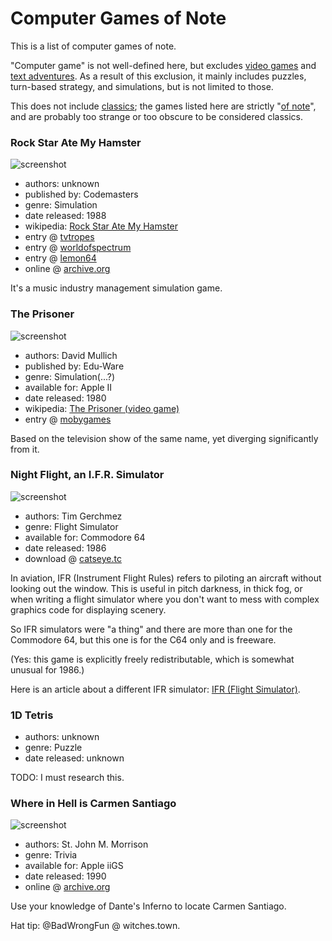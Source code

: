 Computer Games of Note
======================

This is a list of computer games of note.

"Computer game" is not well-defined here, but excludes
[video games](Video%20Games%20of%20Note.md) and
[text adventures](%20Text%20Adventures%20of%20Note.md).
As a result of this exclusion, it mainly includes puzzles,
turn-based strategy, and simulations, but is not limited to those.

This does not include [classics](Classic%20Computer%20Games.md); the games
listed here are strictly "[of note](A%20Note%20on%20Items%20of%20Note.md)",
and are probably too strange or too obscure to be considered classics.

### Rock Star Ate My Hamster

![screenshot](http://tacgr.emuunlim.com/downloads/gamescr/r/rockstaratemyhamster2.png)

*   authors: unknown
*   published by: Codemasters
*   genre: Simulation
*   date released: 1988
*   wikipedia: [Rock Star Ate My Hamster](https://en.wikipedia.org/wiki/Rock_Star_Ate_My_Hamster)
*   entry @ [tvtropes](http://tvtropes.org/pmwiki/pmwiki.php/VideoGame/RockStarAteMyHamster)
*   entry @ [worldofspectrum](http://www.worldofspectrum.org/infoseekid.cgi?id=0009407)
*   entry @ [lemon64](http://www.lemon64.com/games/details.php?ID=2167)
*   online @ [archive.org](https://archive.org/details/zx_Rock_Star_Ate_my_Hamster_1989_Codemasters_t_128K)

It's a music industry management simulation game.

### The Prisoner

![screenshot](https://www.filfre.net/wp-content/uploads/2011/11/Prisoner-The-_000000007.png)

*   authors: David Mullich
*   published by: Edu-Ware
*   genre: Simulation(...?)
*   available for: Apple II
*   date released: 1980
*   wikipedia: [The Prisoner (video game)](https://en.wikipedia.org/wiki/The_Prisoner_(video_game))
*   entry @ [mobygames](https://www.mobygames.com/game/prisoner)

Based on the television show of the same name, yet diverging significantly from it.

### Night Flight, an I.F.R. Simulator

![screenshot](http://static.catseye.tc/images/curated/screenshots/Night%20Flight%2C%20an%20IFR%20Simulator%20%28Tim%20Gerchmez%2C%201986%29.png)

*   authors: Tim Gerchmez
*   genre: Flight Simulator
*   available for: Commodore 64
*   date released: 1986
*   download @ [catseye.tc](http://static.catseye.tc/redistfiles/c64/Night%20Flight%20%281985%29%28Tim%20Gerchmez%29%28PD%29.t64)

In aviation, IFR (Instrument Flight Rules) refers to piloting an aircraft without looking out the window.
This is useful in pitch darkness, in thick fog, or when writing a flight simulator where you don't want
to mess with complex graphics code for displaying scenery.

So IFR simulators were "a thing" and there are more than one for
the Commodore 64, but this one is for the C64 only and is freeware.

(Yes: this game is explicitly freely redistributable, which is somewhat unusual for 1986.)

Here is an article about a different IFR simulator: [IFR (Flight Simulator)](http://www.wanttaja.com/ifr.html).

### 1D Tetris

*   authors: unknown
*   genre: Puzzle
*   date released: unknown

TODO: I must research this.

### Where in Hell is Carmen Santiago

![screenshot](https://ia801209.us.archive.org/18/items/a2_where_in_hell_is_carmen_santiago/screenshot_20_thumb.jpg)

*   authors: St. John M. Morrison
*   genre: Trivia
*   available for: Apple iiGS
*   date released: 1990
*   online @ [archive.org](https://archive.org/details/a2_where_in_hell_is_carmen_santiago)

Use your knowledge of Dante's Inferno to locate Carmen Santiago.

Hat tip: @BadWrongFun @ witches.town.
